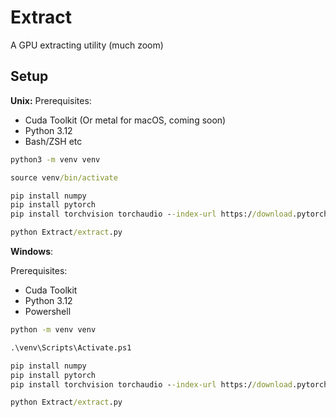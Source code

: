 # Extract

A GPU extracting utility (much zoom)

## Setup
**Unix:**
Prerequisites:
- Cuda Toolkit (Or metal for macOS, coming soon)
- Python 3.12
- Bash/ZSH etc

```cmd
python3 -m venv venv
```
```cmd
source venv/bin/activate
```
```cmd
pip install numpy
pip install pytorch
pip install torchvision torchaudio --index-url https://download.pytorch.org/whl/cu118
```
```cmd
python Extract/extract.py
```

**Windows**:

Prerequisites:
- Cuda Toolkit
- Python 3.12
- Powershell

```cmd
python -m venv venv
```
```cmd
.\venv\Scripts\Activate.ps1
```
```cmd
pip install numpy
pip install pytorch
pip install torchvision torchaudio --index-url https://download.pytorch.org/whl/cu118
```
```cmd
python Extract/extract.py
```
